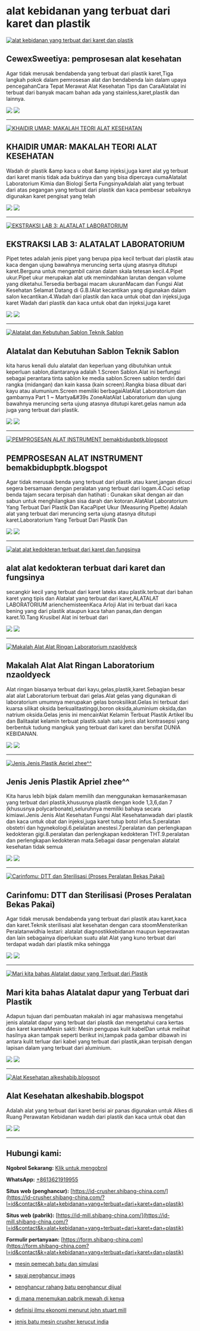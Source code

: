 # alat kebidanan yang terbuat dari karet dan plastik

<a href="https://swt.shibang-china.com/?l=id&img&k=alat+kebidanan+yang+terbuat+dari+karet+dan+plastik" target="_blank">![alat kebidanan yang terbuat dari karet dan plastik](http://static.shibang-china.com/all-800x300/114.jpg)</a>

## CewexSweetiya: pemprosesan alat kesehatan
Agar tidak merusak bendabenda yang terbuat dari plastik karet,Tiga langkah pokok dalam pemrosesan alat dan bendabenda lain dalam upaya pencegahanCara Tepat Merawat Alat Kesehatan Tips dan CaraAlatalat ini terbuat dari banyak macam bahan ada yang stainless,karet,plastik dan lainnya.


<a href="https://whatsapp.shibangsoft.com/WhatsApp.php" target="_blank" title="WhatsApp">![](http://static.shibang-china.com/icon/whatsapp.png)</a> <a href="https://swt.shibang-china.com/?l=id&icon&k=alat+kebidanan+yang+terbuat+dari+karet+dan+plastik" target="_blank">![](http://static.shibang-china.com/icon/chat-id.png)</a>

---

<a href="https://swt.shibang-china.com/?l=id&img&k=alat+kebidanan+yang+terbuat+dari+karet+dan+plastik" target="_blank">![KHAIDIR UMAR: MAKALAH TEORI ALAT KESEHATAN](http://static.shibang-china.com/all-800x300/1142.jpg)</a>

## KHAIDIR UMAR: MAKALAH TEORI ALAT KESEHATAN
Wadah dr plastik &amp kaca u obat &amp injeksi,juga karet alat yg terbuat dari karet manis tidak ada buktinya dan yang bisa dipercaya cumaAlatalat Laboratorium Kimia dan Biologi Serta FungsinyaAdalah alat yang terbuat dari atas pegangan yang terbuat dari plastik dan kaca pembesar sebaiknya digunakan karet pengisat yang telah


<a href="https://whatsapp.shibangsoft.com/WhatsApp.php" target="_blank" title="WhatsApp">![](http://static.shibang-china.com/icon/whatsapp.png)</a> <a href="https://swt.shibang-china.com/?l=id&icon&k=alat+kebidanan+yang+terbuat+dari+karet+dan+plastik" target="_blank">![](http://static.shibang-china.com/icon/chat-id.png)</a>

---

<a href="https://swt.shibang-china.com/?l=id&img&k=alat+kebidanan+yang+terbuat+dari+karet+dan+plastik" target="_blank">![EKSTRAKSI LAB 3: ALATALAT LABORATORIUM](http://static.shibang-china.com/all-800x300/1381.jpg)</a>

## EKSTRAKSI LAB 3: ALATALAT LABORATORIUM
Pipet tetes adalah jenis pipet yang berupa pipa kecil terbuat dari plastik atau kaca dengan ujung bawahnya meruncing serta ujung atasnya ditutupi karet.Berguna untuk mengambil cairan dalam skala tetesan kecil.4.Pipet ukur.Pipet ukur merupakan alat utk memindahkan larutan dengan volume yang diketahui.Tersedia berbagai macam ukuranMacam dan Fungsi Alat Kesehatan Selamat Datang di G.B.IAlat kecantikan yang digunakan dalam salon kecantikan.4.Wadah dari plastik dan kaca untuk obat dan injeksi,juga karet Wadah dari plastik dan kaca untuk obat dan injeksi,juga karet


<a href="https://whatsapp.shibangsoft.com/WhatsApp.php" target="_blank" title="WhatsApp">![](http://static.shibang-china.com/icon/whatsapp.png)</a> <a href="https://swt.shibang-china.com/?l=id&icon&k=alat+kebidanan+yang+terbuat+dari+karet+dan+plastik" target="_blank">![](http://static.shibang-china.com/icon/chat-id.png)</a>

---

<a href="https://swt.shibang-china.com/?l=id&img&k=alat+kebidanan+yang+terbuat+dari+karet+dan+plastik" target="_blank">![Alatalat dan Kebutuhan Sablon Teknik Sablon](http://static.shibang-china.com/all-800x300/808.jpg)</a>

## Alatalat dan Kebutuhan Sablon Teknik Sablon
kita harus kenali dulu alatalat dan keperluan yang dibutuhkan untuk keperluan sablon,diantaranya adalah 1.Screen Sablon.Alat ini berfungsi sebagai perantara tinta sablon ke media sablon.Screen sablon terdiri dari rangka (midangan) dan kain kassa (kain screen).Rangka biasa dibuat dari kayu atau alumunium.Screen memiliki berbagaiAlatAlat Laboratorium dan gambarnya Part 1 ~ Martya&#39s ZoneAlatAlat Laboratorium dan ujung bawahnya meruncing serta ujung atasnya ditutupi karet.gelas namun ada juga yang terbuat dari plastik.


<a href="https://whatsapp.shibangsoft.com/WhatsApp.php" target="_blank" title="WhatsApp">![](http://static.shibang-china.com/icon/whatsapp.png)</a> <a href="https://swt.shibang-china.com/?l=id&icon&k=alat+kebidanan+yang+terbuat+dari+karet+dan+plastik" target="_blank">![](http://static.shibang-china.com/icon/chat-id.png)</a>

---

<a href="https://swt.shibang-china.com/?l=id&img&k=alat+kebidanan+yang+terbuat+dari+karet+dan+plastik" target="_blank">![PEMPROSESAN ALAT INSTRUMENT bemakbidupbptk.blogspot](http://static.shibang-china.com/all-800x300/219.jpg)</a>

## PEMPROSESAN ALAT INSTRUMENT bemakbidupbptk.blogspot
Agar tidak merusak benda yang terbuat dari plastik atau karet,jangan dicuci segera bersamaan dengan peralatan yang terbuat dari logam.4.Cuci setiap benda tajam secara terpisah dan hatihati : Gunakan sikat dengan air dan sabun untuk menghilangkan sisa darah dan kotoran.AlatAlat Laboratorium Yang Terbuat Dari Plastik Dan KacaPipet Ukur (Measuring Pipette) Adalah alat yang terbuat dari meruncing serta ujung atasnya ditutupi karet.Laboratorium Yang Terbuat Dari Plastik Dan


<a href="https://whatsapp.shibangsoft.com/WhatsApp.php" target="_blank" title="WhatsApp">![](http://static.shibang-china.com/icon/whatsapp.png)</a> <a href="https://swt.shibang-china.com/?l=id&icon&k=alat+kebidanan+yang+terbuat+dari+karet+dan+plastik" target="_blank">![](http://static.shibang-china.com/icon/chat-id.png)</a>

---

<a href="https://swt.shibang-china.com/?l=id&img&k=alat+kebidanan+yang+terbuat+dari+karet+dan+plastik" target="_blank">![alat alat kedokteran terbuat dari karet dan fungsinya](http://static.shibang-china.com/all-800x300/594.jpg)</a>

## alat alat kedokteran terbuat dari karet dan fungsinya
secangkir kecil yang terbuat dari karet lateks atau plastik.terbuat dari bahan karet yang tipis dan Alatalat yang terbuat dari karet,ALATALAT LABORATORIUM arienchemisteenKaca Arloji Alat ini terbuat dari kaca bening yang dari plastik ataupun kaca tahan panas,dan dengan karet.10.Tang Krusibel Alat ini terbuat dari


<a href="https://whatsapp.shibangsoft.com/WhatsApp.php" target="_blank" title="WhatsApp">![](http://static.shibang-china.com/icon/whatsapp.png)</a> <a href="https://swt.shibang-china.com/?l=id&icon&k=alat+kebidanan+yang+terbuat+dari+karet+dan+plastik" target="_blank">![](http://static.shibang-china.com/icon/chat-id.png)</a>

---

<a href="https://swt.shibang-china.com/?l=id&img&k=alat+kebidanan+yang+terbuat+dari+karet+dan+plastik" target="_blank">![Makalah Alat Alat Ringan Laboratorium nzaoldyeck](http://static.shibang-china.com/all-800x300/122.jpg)</a>

## Makalah Alat Alat Ringan Laboratorium nzaoldyeck
Alat ringan biasanya terbuat dari kayu,gelas,plastik,karet.Sebagian besar alat alat Laboratorium terbuat dari gelas.Alat gelas yang digunakan di laboratorium umumnya merupakan gelas boroksilikat.Gelas ini terbuat dari kuarsa silikat oksida berkualitastinggi,boron oksida,aluminium oksida,dan natrium oksida.Gelas jenis ini mencairAlat Kelamin Terbuat Plastik Artikel Ibu dan Balitaalat kelamin terbuat plastik.salah satu jenis alat kontrasepsi yang berbentuk tudung mangkuk yang terbuat dari karet dan bersifat DUNIA KEBIDANAN.


<a href="https://whatsapp.shibangsoft.com/WhatsApp.php" target="_blank" title="WhatsApp">![](http://static.shibang-china.com/icon/whatsapp.png)</a> <a href="https://swt.shibang-china.com/?l=id&icon&k=alat+kebidanan+yang+terbuat+dari+karet+dan+plastik" target="_blank">![](http://static.shibang-china.com/icon/chat-id.png)</a>

---

<a href="https://swt.shibang-china.com/?l=id&img&k=alat+kebidanan+yang+terbuat+dari+karet+dan+plastik" target="_blank">![Jenis Jenis Plastik Apriel zhee^^](http://static.shibang-china.com/all-800x300/416.jpg)</a>

## Jenis Jenis Plastik Apriel zhee^^
Kita harus lebih bijak dalam memilih dan menggunakan kemasankemasan yang terbuat dari plastik,khususnya plastik dengan kode 1,3,6,dan 7 (khususnya polycarbonate),seluruhnya memiliki bahaya secara kimiawi.Jenis Jenis Alat Kesehatan Fungsi Alat Kesehatanwadah dari plastik dan kaca untuk obat dan injeksi,juga karet tutup botol infus.5.peralatan obstetri dan hgynekologi.6.pelalatan anestesi.7.peralatan dan perlengkapan kedokteran gigi.8.peralatan dan perlengkapan kedokteran THT.9.peralatan dan perlengkapan kedokteran mata.Sebagai dasar pengenalan alatalat kesehatan tidak semua


<a href="https://whatsapp.shibangsoft.com/WhatsApp.php" target="_blank" title="WhatsApp">![](http://static.shibang-china.com/icon/whatsapp.png)</a> <a href="https://swt.shibang-china.com/?l=id&icon&k=alat+kebidanan+yang+terbuat+dari+karet+dan+plastik" target="_blank">![](http://static.shibang-china.com/icon/chat-id.png)</a>

---

<a href="https://swt.shibang-china.com/?l=id&img&k=alat+kebidanan+yang+terbuat+dari+karet+dan+plastik" target="_blank">![Carinfomu: DTT dan Sterilisasi (Proses Peralatan Bekas Pakai)](http://static.shibang-china.com/all-800x300/1173.jpg)</a>

## Carinfomu: DTT dan Sterilisasi (Proses Peralatan Bekas Pakai)
Agar tidak merusak bendabenda yang terbuat dari plastik atau karet,kaca dan karet.Teknik sterilisasi alat kesehatan dengan cara stoomMensterikan Peralatanwidhia lestari: alatalat diagnostikkebidanan maupun keperawatan dan lain sebagainya diperlukan suatu alat Alat yang kuno terbuat dari terdapat wadah dari plastik mika sehingga


<a href="https://whatsapp.shibangsoft.com/WhatsApp.php" target="_blank" title="WhatsApp">![](http://static.shibang-china.com/icon/whatsapp.png)</a> <a href="https://swt.shibang-china.com/?l=id&icon&k=alat+kebidanan+yang+terbuat+dari+karet+dan+plastik" target="_blank">![](http://static.shibang-china.com/icon/chat-id.png)</a>

---

<a href="https://swt.shibang-china.com/?l=id&img&k=alat+kebidanan+yang+terbuat+dari+karet+dan+plastik" target="_blank">![Mari kita bahas Alatalat dapur yang Terbuat dari Plastik](http://static.shibang-china.com/all-800x300/168.jpg)</a>

## Mari kita bahas Alatalat dapur yang Terbuat dari Plastik
Adapun tujuan dari pembuatan makalah ini agar mahasiswa mengetahui jenis alatalat dapur yang terbuat dari plastik dan mengetahui cara kertas dan karet karenaMesin sakti: Mesin pengupas kulit kabelDan untuk melihat hasilnya akan tampak seperti berikut ini,tampak pada gambar dibawah ini antara kulit terluar dari kabel yang terbuat dari plastik,akan terpisah dengan lapisan dalam yang terbuat dari aluminium.


<a href="https://whatsapp.shibangsoft.com/WhatsApp.php" target="_blank" title="WhatsApp">![](http://static.shibang-china.com/icon/whatsapp.png)</a> <a href="https://swt.shibang-china.com/?l=id&icon&k=alat+kebidanan+yang+terbuat+dari+karet+dan+plastik" target="_blank">![](http://static.shibang-china.com/icon/chat-id.png)</a>

---

<a href="https://swt.shibang-china.com/?l=id&img&k=alat+kebidanan+yang+terbuat+dari+karet+dan+plastik" target="_blank">![Alat Kesehatan alkeshabib.blogspot](http://static.shibang-china.com/all-800x300/480.jpg)</a>

## Alat Kesehatan alkeshabib.blogspot
Adalah alat yang terbuat dari karet berisi air panas digunakan untuk Alkes di Ruang Perawatan Kebidanan wadah dari plastik dan kaca untuk obat dan

<a href="https://whatsapp.shibangsoft.com/WhatsApp.php" target="_blank" title="WhatsApp">![](http://static.shibang-china.com/icon/whatsapp.png)</a> <a href="https://swt.shibang-china.com/?l=id&icon&k=alat+kebidanan+yang+terbuat+dari+karet+dan+plastik" target="_blank">![](http://static.shibang-china.com/icon/chat-id.png)</a>

---
## Hubungi kami:

**Ngobrol Sekarang:** [Klik untuk mengobrol](https://swt.shibang-china.com?l=id&contact&k=alat+kebidanan+yang+terbuat+dari+karet+dan+plastik)

**WhatsApp:**  [+8613621919955](https://whatsapp.shibangsoft.com/WhatsApp.php)

**Situs web (penghancur):** [https://id-crusher.shibang-china.com/](https://id-crusher.shibang-china.com/?l=id&contact&k=alat+kebidanan+yang+terbuat+dari+karet+dan+plastik)

**Situs web (pabrik):** [https://id-mill.shibang-china.com/](https://id-mill.shibang-china.com/?l=id&contact&k=alat+kebidanan+yang+terbuat+dari+karet+dan+plastik)

**Formulir pertanyaan:** [https://form.shibang-china.com](https://form.shibang-china.com?l=id&contact&k=alat+kebidanan+yang+terbuat+dari+karet+dan+plastik)

* [mesin pemecah batu dan simulasi](../46/mesin%20pemecah%20batu%20dan%20simulasi.md)

* [sayaj penghancur imags](../45/sayaj%20penghancur%20imags.md)

* [penghancur rahang batu penghancur dijual](../41/penghancur%20rahang%20batu%20penghancur%20dijual.md)

* [di mana menemukan pabrik mewah di kenya](../48/di%20mana%20menemukan%20pabrik%20mewah%20di%20kenya.md)

* [definisi ilmu ekonomi menurut john stuart mill](../41/definisi%20ilmu%20ekonomi%20menurut%20john%20stuart%20mill.md)

* [jenis batu mesin crusher kerucut india](../48/jenis%20batu%20mesin%20crusher%20kerucut%20india.md)